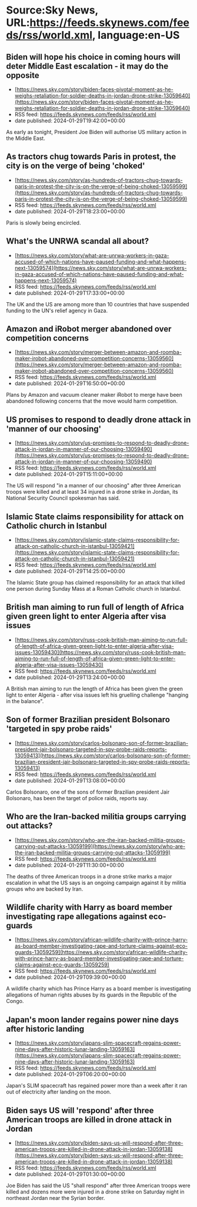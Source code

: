 # Source:Sky News, URL:https://feeds.skynews.com/feeds/rss/world.xml, language:en-US

## Biden will hope his choice in coming hours will deter Middle East escalation - it may do the opposite
 - [https://news.sky.com/story/biden-faces-pivotal-moment-as-he-weighs-retaliation-for-soldier-deaths-in-jordan-drone-strike-13059640](https://news.sky.com/story/biden-faces-pivotal-moment-as-he-weighs-retaliation-for-soldier-deaths-in-jordan-drone-strike-13059640)
 - RSS feed: https://feeds.skynews.com/feeds/rss/world.xml
 - date published: 2024-01-29T19:42:00+00:00

As early as tonight, President Joe Biden will authorise US military action in the Middle East.

## As tractors chug towards Paris in protest, the city is on the verge of being 'choked'
 - [https://news.sky.com/story/as-hundreds-of-tractors-chug-towards-paris-in-protest-the-city-is-on-the-verge-of-being-choked-13059599](https://news.sky.com/story/as-hundreds-of-tractors-chug-towards-paris-in-protest-the-city-is-on-the-verge-of-being-choked-13059599)
 - RSS feed: https://feeds.skynews.com/feeds/rss/world.xml
 - date published: 2024-01-29T18:23:00+00:00

Paris is slowly being encircled.

## What's the UNRWA scandal all about?
 - [https://news.sky.com/story/what-are-unrwa-workers-in-gaza-accused-of-which-nations-have-paused-funding-and-what-happens-next-13059574](https://news.sky.com/story/what-are-unrwa-workers-in-gaza-accused-of-which-nations-have-paused-funding-and-what-happens-next-13059574)
 - RSS feed: https://feeds.skynews.com/feeds/rss/world.xml
 - date published: 2024-01-29T17:33:00+00:00

The UK and the US are among more than 10 countries that have suspended funding to the UN's relief agency in Gaza.

## Amazon and iRobot merger abandoned over competition concerns
 - [https://news.sky.com/story/merger-between-amazon-and-roomba-maker-irobot-abandoned-over-competition-concerns-13059560](https://news.sky.com/story/merger-between-amazon-and-roomba-maker-irobot-abandoned-over-competition-concerns-13059560)
 - RSS feed: https://feeds.skynews.com/feeds/rss/world.xml
 - date published: 2024-01-29T16:50:00+00:00

Plans by Amazon and vacuum cleaner maker iRobot to merge have been abandoned following concerns that the move would harm competition.

## US promises to respond to deadly drone attack in 'manner of our choosing'
 - [https://news.sky.com/story/us-promises-to-respond-to-deadly-drone-attack-in-jordan-in-manner-of-our-choosing-13059490](https://news.sky.com/story/us-promises-to-respond-to-deadly-drone-attack-in-jordan-in-manner-of-our-choosing-13059490)
 - RSS feed: https://feeds.skynews.com/feeds/rss/world.xml
 - date published: 2024-01-29T15:11:00+00:00

The US will respond "in a manner of our choosing" after three American troops were killed and at least 34 injured in a drone strike in Jordan, its National Security Council spokesman has said.

## Islamic State claims responsibility for attack on Catholic church in Istanbul
 - [https://news.sky.com/story/islamic-state-claims-responsibility-for-attack-on-catholic-church-in-istanbul-13059421](https://news.sky.com/story/islamic-state-claims-responsibility-for-attack-on-catholic-church-in-istanbul-13059421)
 - RSS feed: https://feeds.skynews.com/feeds/rss/world.xml
 - date published: 2024-01-29T14:25:00+00:00

The Islamic State group has claimed responsibility for an attack that killed one person during Sunday Mass at a Roman Catholic church in Istanbul.

## British man aiming to run full of length of Africa given green light to enter Algeria after visa issues
 - [https://news.sky.com/story/russ-cook-british-man-aiming-to-run-full-of-length-of-africa-given-green-light-to-enter-algeria-after-visa-issues-13059430](https://news.sky.com/story/russ-cook-british-man-aiming-to-run-full-of-length-of-africa-given-green-light-to-enter-algeria-after-visa-issues-13059430)
 - RSS feed: https://feeds.skynews.com/feeds/rss/world.xml
 - date published: 2024-01-29T13:24:00+00:00

A British man aiming to run the length of Africa has been given the green light to enter Algeria - after visa issues left his gruelling challenge "hanging in the balance".

## Son of former Brazilian president Bolsonaro 'targeted in spy probe raids'
 - [https://news.sky.com/story/carlos-bolsonaro-son-of-former-brazilian-president-jair-bolsonaro-targeted-in-spy-probe-raids-reports-13059413](https://news.sky.com/story/carlos-bolsonaro-son-of-former-brazilian-president-jair-bolsonaro-targeted-in-spy-probe-raids-reports-13059413)
 - RSS feed: https://feeds.skynews.com/feeds/rss/world.xml
 - date published: 2024-01-29T13:08:00+00:00

Carlos Bolsonaro, one of the sons of former Brazilian president Jair Bolsonaro, has been the target of police raids, reports say.

## Who are the Iran-backed militia groups carrying out attacks?
 - [https://news.sky.com/story/who-are-the-iran-backed-militia-groups-carrying-out-attacks-13059199](https://news.sky.com/story/who-are-the-iran-backed-militia-groups-carrying-out-attacks-13059199)
 - RSS feed: https://feeds.skynews.com/feeds/rss/world.xml
 - date published: 2024-01-29T11:30:00+00:00

The deaths of three American troops in a drone strike marks a major escalation in what the US says is an ongoing campaign against it by militia groups who are backed by Iran.

## Wildlife charity with Harry as board member investigating rape allegations against eco-guards
 - [https://news.sky.com/story/african-wildlife-charity-with-prince-harry-as-board-member-investigating-rape-and-torture-claims-against-eco-guards-13059259](https://news.sky.com/story/african-wildlife-charity-with-prince-harry-as-board-member-investigating-rape-and-torture-claims-against-eco-guards-13059259)
 - RSS feed: https://feeds.skynews.com/feeds/rss/world.xml
 - date published: 2024-01-29T09:39:00+00:00

A wildlife charity which has Prince Harry as a board member is investigating allegations of human rights abuses by its guards in the Republic of the Congo.

## Japan's moon lander regains power nine days after historic landing
 - [https://news.sky.com/story/japans-slim-spacecraft-regains-power-nine-days-after-historic-lunar-landing-13059163](https://news.sky.com/story/japans-slim-spacecraft-regains-power-nine-days-after-historic-lunar-landing-13059163)
 - RSS feed: https://feeds.skynews.com/feeds/rss/world.xml
 - date published: 2024-01-29T06:20:00+00:00

Japan's SLIM spacecraft has regained power more than a week after it ran out of electricity after landing on the moon.

## Biden says US will 'respond' after three American troops are killed in drone attack in Jordan
 - [https://news.sky.com/story/biden-says-us-will-respond-after-three-american-troops-are-killed-in-drone-attack-in-jordan-13059138](https://news.sky.com/story/biden-says-us-will-respond-after-three-american-troops-are-killed-in-drone-attack-in-jordan-13059138)
 - RSS feed: https://feeds.skynews.com/feeds/rss/world.xml
 - date published: 2024-01-29T01:30:00+00:00

Joe Biden has said the US "shall respond" after three American troops were killed and dozens more were injured in a drone strike on Saturday night in northeast Jordan near the Syrian border.

